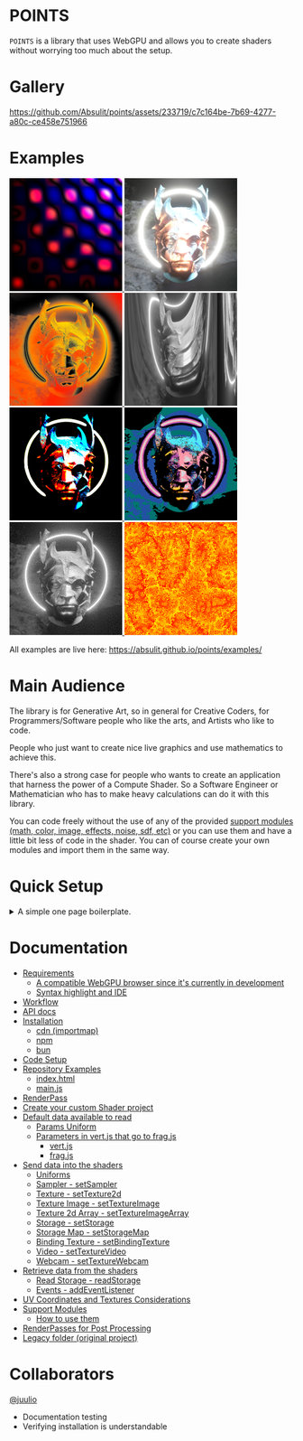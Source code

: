 # POINTS

`POINTS` is a library that uses WebGPU and allows you to create shaders without worrying too much about the setup.

# Gallery

https://github.com/Absulit/points/assets/233719/c7c164be-7b69-4277-a80c-ce458e751966


# Examples

<div>
    <a href="https://absulit.github.io/points/examples/index.html#base">
        <img src="./docs/assets/base_demo.png" alt="base demo image" width="200"/>
    </a>
    <a href="https://absulit.github.io/points/examples/index.html#bloom1">
        <img src="./docs/assets/bloom1.png" alt="image with bloom" width="200"/>
    </a>
    <a href="https://absulit.github.io/points/examples/index.html#imagetexture2">
        <img src="./docs/assets/imagetexture2.png" alt="image with effect" width="200"/>
    </a>
    <a href="https://absulit.github.io/points/examples/index.html#imagetexture3">
        <img src="./docs/assets/imagetexture3.png" alt="image with distortion" width="200"/>
    </a>
</div>
<div>
    <a href="https://absulit.github.io/points/examples/index.html#dithering1">
        <img src="./docs/assets/dithering1.png" alt="image with dithering effect 1" width="200"/>
    </a>
    <a href="https://absulit.github.io/points/examples/index.html#dithering2">
        <img src="./docs/assets/dithering2.png" alt="image with dithering effect 2" width="200"/>
    </a>
    <a href="https://absulit.github.io/points/examples/index.html#dithering3_1">
        <img src="./docs/assets/dithering3.png" alt="image with dithering effect 3" width="200"/>
    </a>
    <a href="https://absulit.github.io/points/examples/index.html#noise1">
        <img src="./docs/assets/noise1.png" alt="image with noise layered" width="200"/>
    </a>
</div>

All examples are live here: https://absulit.github.io/points/examples/

# Main Audience

The library is for Generative Art, so in general for Creative Coders, for Programmers/Software people who like the arts, and Artists who like to code.

People who just want to create nice live graphics and use mathematics to achieve this.

There's also a strong case for people who wants to create an application that harness the power of a Compute Shader. So a Software Engineer or Mathematician who has to make heavy calculations can do it with this library.

You can code freely without the use of any of the provided [support modules (math, color, image, effects, noise, sdf, etc)](#support-modules) or you can use them and have a little bit less of code in the shader. You can of course create your own modules and import them in the same way.

# Quick Setup
<details>
<summary>A simple one page boilerplate.</summary>

```html
<html>

<head>
    <title>POINTS Quick Setup</title>
</head>

<body>
    <canvas id="canvas" width="800" height="800">
        Oops ... your browser doesn't support the HTML5 canvas element
    </canvas>

    <script type="importmap">
        {
            "imports": {
                "points": "https://cdn.jsdelivr.net/npm/@absulit/points/build/points.min.js"
            }
        }
    </script>

    <script type="module">
        // import the `Points` class
        import Points, { RenderPass } from 'points';

        // reference the canvas in the constructor
        const points = new Points('canvas');

        // create your render pass with three shaders as follow
        const renderPass =
            new RenderPass(/*wgsl*/`
                @vertex
                fn main(
                    @location(0) position:vec4f,
                    @location(1) color:vec4f,
                    @location(2) uv:vec2f,
                    @builtin(vertex_index) vertexIndex:u32
                ) -> Fragment {

                    return defaultVertexBody(position, color, uv);
                }`,
                /*wgsl*/`
                @fragment
                fn main(
                    @location(0) color:vec4f,
                    @location(1) uv:vec2f,
                    @location(2) ratio:vec2f,  // relation between params.screen.x and params.screen.y
                    @location(3) uvr:vec2f,    // uv with aspect ratio corrected
                    @location(4) mouse:vec2f,
                    @builtin(position) position:vec4f
                ) -> @location(0) vec4f {

                    return vec4f(uvr, 0, 1);
                }
                `,
                /*wgsl*/`

                @compute @workgroup_size(8,8,1)
                fn main(
                    @builtin(global_invocation_id) GlobalId:vec3u,
                    @builtin(workgroup_id) WorkGroupID:vec3u,
                    @builtin(local_invocation_id) LocalInvocationID:vec3u
                ) {
                    let time = params.time;
                }
                `,
            )


        // call the POINTS init method and then the update method
        await points.init([renderPass]);
        update();

        // call `points.update()` methods to render a new frame
        function update() {
            points.update();
            requestAnimationFrame(update);
        }
    </script>

</body>

</html>

```

</details>


# Documentation

- [Requirements](docs/requirements.md)
    - [A compatible WebGPU browser since it's currently in development](docs/requirements.md#a-compatible-webgpu-browser-since-its-currently-in-development)
    - [Syntax highlight and IDE](docs/requirements.md#syntax-highlight-and-ide)
- [Workflow](docs/workflow.md)
- [API docs](https://absulit.github.io/points/apidocs/index.html)
- [Installation](docs/installation.md)
    - [cdn (importmap)](docs/installation.md#cdn-importmap-code-examples_tutorialcdn)
    - [npm](docs/installation.md#npm-code-examples_tutorialnpm)
    - [bun](docs/installation.md#bun-code-examples_tutorialbun)
- [Code Setup](docs/code_setup.md)
- [Repository Examples](docs/repository_examples.md)
    - [index.html](docs/repository_examples.md#indexhtml)
    - [main.js](docs/repository_examples.md#mainjs)
- [RenderPass](docs/renderpass.md)
- [Create your custom Shader project](docs/create_your_custom_shader_project.md)
- [Default data available to read](docs/default_data_to_read.md)
    - [Params Uniform](docs/default_data_to_read.md#params-uniform)
    - [Parameters in vert.js that go to frag.js](docs/default_data_to_read.md#parameters-in-vertjs-that-go-to-fragjs)
        - [vert.js](docs/default_data_to_read.md#vertjs)
        - [frag.js](docs/default_data_to_read.md#fragjs)
- [Send data into the shaders](docs/send_data_into_the_shaders.md)
    - [Uniforms](docs/send_data_into_the_shaders.md#uniforms---setuniform)
    - [Sampler - setSampler](docs/send_data_into_the_shaders.md#sampler---setsampler)
    - [Texture - setTexture2d](docs/send_data_into_the_shaders.md#texture---settexture2d)
    - [Texture Image - setTextureImage](docs/send_data_into_the_shaders.md#textureimage---settextureimage)
    - [Texture 2d Array - setTextureImageArray](docs/send_data_into_the_shaders.md#texture2darray---settextureimagearray)
    - [Storage - setStorage](docs/send_data_into_the_shaders.md#storage---setstorage)
    - [Storage Map - setStorageMap](docs/send_data_into_the_shaders.md#storagemap---setstoragemap)
    - [Binding Texture - setBindingTexture](docs/send_data_into_the_shaders.md#bindingtexture---setbindingtexture)
    - [Video - setTextureVideo](docs/send_data_into_the_shaders.md#video---settexturevideo)
    - [Webcam - setTextureWebcam](docs/send_data_into_the_shaders.md#webcam---settexturewebcam)
- [Retrieve data from the shaders](docs/retrieve_data_from_the_shaders.md)
    - [Read Storage - readStorage](docs/retrieve_data_from_the_shaders.md#read-storage---readstorage)
    - [Events - addEventListener](docs/retrieve_data_from_the_shaders.md#events---addeventlistener)
- [UV Coordinates and Textures Considerations](docs/uv_coordinates_and_textures_considerations.md)
- [Support Modules](docs/support_modules.md)
    - [How to use them](docs/support_modules.md#how-to-use-them)
- [RenderPasses for Post Processing](docs/render_passes_and_post_processing.md)
- [Legacy folder (original project)](docs/legacy_folder.md)

# Collaborators

[@juulio](https://github.com/juulio)
- Documentation testing
- Verifying installation is understandable
